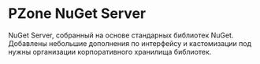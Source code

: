 # PZone NuGet Server
NuGet Server, собранный на основе стандарных библиотек NuGet.
Добавлены небольшие дополнения по интерфейсу и кастомизации под нужны организации корпоративного хранилища библиотек.
